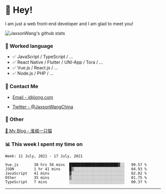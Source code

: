 # 👋 Hey!

I am just a web front-end developer and I am glad to meet you!

![JaxsonWang's github stats](https://github-readme-stats.vercel.app/api?username=JaxsonWang&&show_icons=true&&title_color=1abc9c&&icon_color=1abc9c)


### 📝 Worked language

- ✅ JavaScript / TypeScript / ...
- ✅ React Native / Flutter / UNI-App / Tora / ...
- ✅ Vue.js / React.js / ...
- ✅ Node.js / PHP / ...

### 📮 Contact Me

- [Email - i@iiong.com](mailto:i@iiong.com)

- [Twitter - @JaxsonWangChina](https://twitter.com/JaxsonWangChina)

### 🤪 Other

[📌 My Blog - 淮城一只猫](https://iiong.com)

### 📊 This week I spent my time on

<!--START_SECTION:waka-->
```text
Week: 11 July, 2021 - 17 July, 2021

Vue.js       30 hrs 56 mins  ██████████████████████▓░░   90.57 % 
JSON         1 hr 41 mins    █▒░░░░░░░░░░░░░░░░░░░░░░░   04.93 % 
JavaScript   41 mins         ▓░░░░░░░░░░░░░░░░░░░░░░░░   02.02 % 
Other        35 mins         ▒░░░░░░░░░░░░░░░░░░░░░░░░   01.75 % 
TypeScript   7 mins          ░░░░░░░░░░░░░░░░░░░░░░░░░   00.37 % 
```
<!--END_SECTION:waka-->

---
